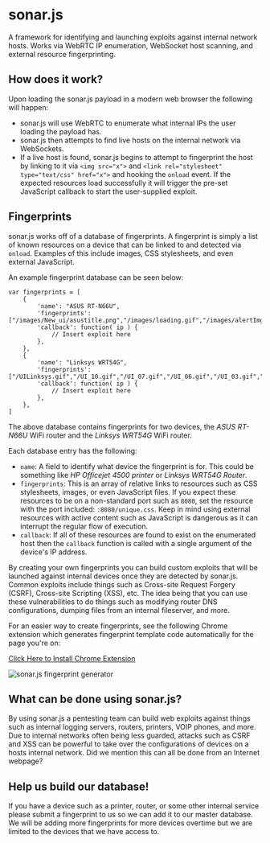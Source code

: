 # sonar.js
A framework for identifying and launching exploits against internal network hosts. Works via WebRTC IP enumeration, WebSocket host scanning, and external resource fingerprinting.

## How does it work?
Upon loading the sonar.js payload in a modern web browser the following will happen:
* sonar.js will use WebRTC to enumerate what internal IPs the user loading the payload has.
* sonar.js then attempts to find live hosts on the internal network via WebSockets.
* If a live host is found, sonar.js begins to attempt to fingerprint the host by linking to it via ```<img src="x">``` and ```<link rel="stylesheet" type="text/css" href="x">``` and hooking the ```onload``` event. If the expected resources load successfully it will trigger the pre-set JavaScript callback to start the user-supplied exploit.

## Fingerprints
sonar.js works off of a database of fingerprints. A fingerprint is simply a list of known resources on a device that can be linked to and detected via ```onload```. Examples of this include images, CSS stylesheets, and even external JavaScript.

An example fingerprint database can be seen below:
```
var fingerprints = [
    {
        'name': "ASUS RT-N66U",
        'fingerprints': ["/images/New_ui/asustitle.png","/images/loading.gif","/images/alertImg.png","/images/New_ui/networkmap/line_one.png","/images/New_ui/networkmap/lock.png","/images/New_ui/networkmap/line_two.png","/index_style.css","/form_style.css","/NM_style.css","/other.css"],
        'callback': function( ip ) {
            // Insert exploit here
        },
    },
    {
        'name': "Linksys WRT54G",
        'fingerprints': ["/UILinksys.gif","/UI_10.gif","/UI_07.gif","/UI_06.gif","/UI_03.gif","/UI_02.gif","/UI_Cisco.gif","/style.css"],
        'callback': function( ip ) {
            // Insert exploit here
        },
    },
]
```

The above database contains fingerprints for two devices, the *ASUS RT-N66U* WiFi router and the *Linksys WRT54G* WiFi router.

Each database entry has the following:
* ``name``: A  field to identify what device the fingerprint is for. This could be something like *HP Officejet 4500 printer* or *Linksys WRT54G Router*.
* ```fingerprints```: This is an array of relative links to resources such as CSS stylesheets, images, or even JavaScript files. If you expect these resources to be on a non-standard port such as ``8080``, set the resource with the port included: ```:8080/unique.css```. Keep in mind using external resources with active content such as JavaScript is dangerous as it can interrupt the regular flow of execution.
* ```callback```: If all of these resources are found to exist on the enumerated host then the ```callback``` function is called with a single argument of the device's IP address.

By creating your own fingerprints you can build custom exploits that will be launched against internal devices once they are detected by sonar.js. Common exploits include things such as Cross-site Request Forgery (CSRF), Cross-site Scripting (XSS), etc. The idea being that you can use these vulnerabilities to do things such as modifying router DNS configurations, dumping files from an internal fileserver, and more.

For an easier way to create fingerprints, see the following Chrome extension which generates fingerprint template code automatically for the page you're on:

<a href="https://chrome.google.com/webstore/detail/sonar.js-fingerprint-generat/pmijnndljolchjlfcncaeoejfpjjagef">Click Here to Install Chrome Extension</a>

![sonar.js fingerprint generator](https://i.imgur.com/LR1X4Py.png)

## What can be done using sonar.js?
By using sonar.js a pentesting team can build web exploits against things such as internal logging servers, routers, printers, VOIP phones, and more. Due to internal networks often being less guarded, attacks such as CSRF and XSS can be powerful to take over the configurations of devices on a hosts internal network. Did we mention this can all be done from an Internet webpage?

## Help us build our database!
If you have a device such as a printer, router, or some other internal service please submit a fingerprint to us so we can add it to our master database. We will be adding more fingerprints for more devices overtime but we are limited to the devices that we have access to.
